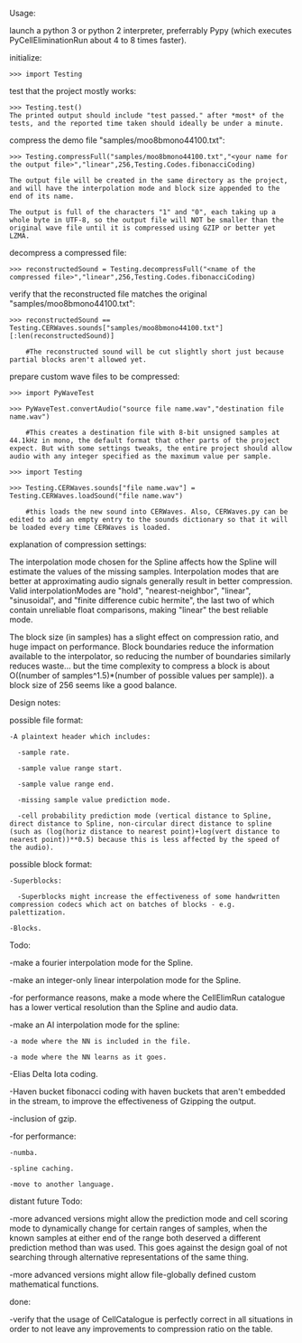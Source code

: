 



Usage:

  launch a python 3 or python 2 interpreter, preferrably Pypy (which executes PyCellEliminationRun about 4 to 8 times faster).
  

  initialize:

    >>> import Testing


  test that the project mostly works:

    >>> Testing.test()
    The printed output should include "test passed." after *most* of the tests, and the reported time taken should ideally be under a minute.


  compress the demo file "samples/moo8bmono44100.txt":

    >>> Testing.compressFull("samples/moo8bmono44100.txt","<your name for the output file>","linear",256,Testing.Codes.fibonacciCoding)
    
    The output file will be created in the same directory as the project, and will have the interpolation mode and block size appended to the end of its name.
    
    The output is full of the characters "1" and "0", each taking up a whole byte in UTF-8, so the output file will NOT be smaller than the original wave file until it is compressed using GZIP or better yet LZMA.


  decompress a compressed file:

    >>> reconstructedSound = Testing.decompressFull("<name of the compressed file>","linear",256,Testing.Codes.fibonacciCoding)


  verify that the reconstructed file matches the original "samples/moo8bmono44100.txt":

    >>> reconstructedSound == Testing.CERWaves.sounds["samples/moo8bmono44100.txt"][:len(reconstructedSound)]

        #The reconstructed sound will be cut slightly short just because partial blocks aren't allowed yet.
  

  prepare custom wave files to be compressed:

    >>> import PyWaveTest

    >>> PyWaveTest.convertAudio("source file name.wav","destination file name.wav")

        #This creates a destination file with 8-bit unsigned samples at 44.1kHz in mono, the default format that other parts of the project expect. But with some settings tweaks, the entire project should allow audio with any integer specified as the maximum value per sample.

    >>> import Testing

    >>> Testing.CERWaves.sounds["file name.wav"] = Testing.CERWaves.loadSound("file name.wav")

        #this loads the new sound into CERWaves. Also, CERWaves.py can be edited to add an empty entry to the sounds dictionary so that it will be loaded every time CERWaves is loaded.



explanation of compression settings:

  The interpolation mode chosen for the Spline affects how the Spline will estimate the values of the missing samples. Interpolation modes that are better at approximating audio signals generally result in better compression. Valid interpolationModes are "hold", "nearest-neighbor", "linear", "sinusoidal", and "finite difference cubic hermite", the last two of which contain unreliable float comparisons, making "linear" the best reliable mode.

  The block size (in samples) has a slight effect on compression ratio, and huge impact on performance. Block boundaries reduce the information available to the interpolator, so reducing the number of boundaries similarly reduces waste... but the time complexity to compress a block is about O((number of samples^1.5)*(number of possible values per sample)). a block size of 256 seems like a good balance.
  





Design notes:

  possible file format:

    -A plaintext header which includes:

      -sample rate.

      -sample value range start.

      -sample value range end.

      -missing sample value prediction mode.

      -cell probability prediction mode (vertical distance to Spline, direct distance to Spline, non-circular direct distance to spline (such as (log(horiz distance to nearest point)+log(vert distance to nearest point))**0.5) because this is less affected by the speed of the audio).

  possible block format:

    -Superblocks:

      -Superblocks might increase the effectiveness of some handwritten compression codecs which act on batches of blocks - e.g. palettization.

    -Blocks.


Todo:

  -make a fourier interpolation mode for the Spline.

  -make an integer-only linear interpolation mode for the Spline.

  -for performance reasons, make a mode where the CellElimRun catalogue has a lower vertical resolution than the Spline and audio data.

  -make an AI interpolation mode for the spline:

    -a mode where the NN is included in the file.

    -a mode where the NN learns as it goes.

  -Elias Delta Iota coding.

  -Haven bucket fibonacci coding with haven buckets that aren't embedded in the stream, to improve the effectiveness of Gzipping the output.

  -inclusion of gzip.

  -for performance:

    -numba.

    -spline caching.

    -move to another language.


distant future Todo:

  -more advanced versions might allow the prediction mode and cell scoring mode to dynamically change for certain ranges of samples, when the known samples at either end of the range both deserved a different prediction method than was used. This goes against the design goal of not searching through alternative representations of the same thing.

  -more advanced versions might allow file-globally defined custom mathematical functions.


done:

  -verify that the usage of CellCatalogue is perfectly correct in all situations in order to not leave any improvements to compression ratio on the table.
